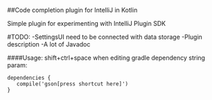 ##Code completion plugin for IntelliJ in Kotlin

Simple plugin for experimenting with IntelliJ Plugin SDK

 #TODO: 
 -SettingsUI need to be connected with data storage
 -Plugin description
 -A lot of Javadoc
 
####Usage:
shift+ctrl+space when editing gradle dependency string param:
```
dependencies {
   compile('gson[press shortcut here]') 
}
```
